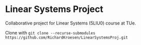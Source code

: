 # Linear Systems Project
Collaborative project for Linear Systems (5LIU0) course at TUe.

Clone with
``
git clone --recurse-submodules https://github.com/RichardKroesen/LinearSystemsProj.git
``